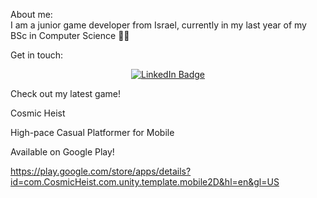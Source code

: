 About me: <br>
I am a junior game developer from Israel, currently in my last year of my BSc in Computer Science 👨‍💻

Get in touch:
<p align="center" dir="auto">
<a href="https://www.linkedin.com/in/shaked-robinzon/" rel="nofollow"><img src="https://camo.githubusercontent.com/e0278098417dddf9727cfee70a5eb84af38a20705b3bded56cf91cb5feb29d7d/68747470733a2f2f696d672e736869656c64732e696f2f62616467652f4c696e6b6564496e2d626c75653f7374796c653d666f722d7468652d6261646765266c6f676f3d6c696e6b6564696e266c6f676f436f6c6f723d7768697465" alt="LinkedIn Badge" data-canonical-src="https://img.shields.io/badge/LinkedIn-blue?style=for-the-badge&amp;logo=linkedin&amp;logoColor=white" style="max-width: 100%;"></a>
</p>


Check out my latest game!

Cosmic Heist

High-pace Casual Platformer for Mobile 

Available on Google Play!

https://play.google.com/store/apps/details?id=com.CosmicHeist.com.unity.template.mobile2D&hl=en&gl=US
